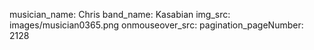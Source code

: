 musician_name: Chris
band_name: Kasabian
img_src: images/musician0365.png
onmouseover_src: 
pagination_pageNumber: 2128